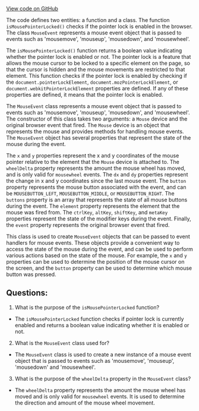 [View code on GitHub](https://github.com/playcanvas/engine/src/platform/input/mouse-event.js)

The code defines two entities: a function and a class. The function `isMousePointerLocked()` checks if the pointer lock is enabled in the browser. The class `MouseEvent` represents a mouse event object that is passed to events such as 'mousemove', 'mouseup', 'mousedown', and 'mousewheel'. 

The `isMousePointerLocked()` function returns a boolean value indicating whether the pointer lock is enabled or not. The pointer lock is a feature that allows the mouse cursor to be locked to a specific element on the page, so that the cursor is hidden and the mouse movements are restricted to that element. This function checks if the pointer lock is enabled by checking if the `document.pointerLockElement`, `document.mozPointerLockElement`, or `document.webkitPointerLockElement` properties are defined. If any of these properties are defined, it means that the pointer lock is enabled.

The `MouseEvent` class represents a mouse event object that is passed to events such as 'mousemove', 'mouseup', 'mousedown', and 'mousewheel'. The constructor of this class takes two arguments: a `Mouse` device and the original browser event that fired. The `Mouse` device is an object that represents the mouse and provides methods for handling mouse events. The `MouseEvent` object has several properties that represent the state of the mouse during the event. 

The `x` and `y` properties represent the x and y coordinates of the mouse pointer relative to the element that the `Mouse` device is attached to. The `wheelDelta` property represents the amount the mouse wheel has moved, and is only valid for `mousewheel` events. The `dx` and `dy` properties represent the change in x and y coordinates since the last mouse event. The `button` property represents the mouse button associated with the event, and can be `MOUSEBUTTON_LEFT`, `MOUSEBUTTON_MIDDLE`, or `MOUSEBUTTON_RIGHT`. The `buttons` property is an array that represents the state of all mouse buttons during the event. The `element` property represents the element that the mouse was fired from. The `ctrlKey`, `altKey`, `shiftKey`, and `metaKey` properties represent the state of the modifier keys during the event. Finally, the `event` property represents the original browser event that fired.

This class is used to create `MouseEvent` objects that can be passed to event handlers for mouse events. These objects provide a convenient way to access the state of the mouse during the event, and can be used to perform various actions based on the state of the mouse. For example, the `x` and `y` properties can be used to determine the position of the mouse cursor on the screen, and the `button` property can be used to determine which mouse button was pressed.
## Questions: 
 1. What is the purpose of the `isMousePointerLocked` function?
- The `isMousePointerLocked` function checks if pointer lock is currently enabled and returns a boolean value indicating whether it is enabled or not.

2. What is the `MouseEvent` class used for?
- The `MouseEvent` class is used to create a new instance of a mouse event object that is passed to events such as 'mousemove', 'mouseup', 'mousedown' and 'mousewheel'.

3. What is the purpose of the `wheelDelta` property in the `MouseEvent` class?
- The `wheelDelta` property represents the amount the mouse wheel has moved and is only valid for `mousewheel` events. It is used to determine the direction and amount of the mouse wheel movement.